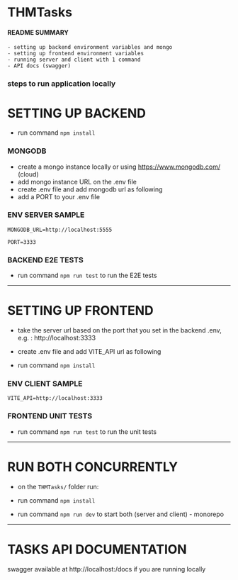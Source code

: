 # THMTasks

#### README SUMMARY

    - setting up backend environment variables and mongo
    - setting up frontend environment variables
    - running server and client with 1 command
    - API docs (swagger)

### steps to run application locally

# SETTING UP BACKEND

- run command `npm install`

###  MONGODB

- create a mongo instance locally or using https://www.mongodb.com/ (cloud)
- add mongo instance URL on the .env file
- create .env file and add mongodb url as following
- add a PORT to your .env file

### ENV SERVER SAMPLE 

`MONGODB_URL=http://localhost:5555`

`PORT=3333`

### BACKEND E2E TESTS

- run command `npm run test` to run the E2E tests


-----------


# SETTING UP FRONTEND

- take the server url based on the port that you set in the backend .env,  e.g. : http://localhost:3333
- create .env file and add VITE_API url as following

- run command `npm install`

### ENV CLIENT SAMPLE 

`VITE_API=http://localhost:3333`

### FRONTEND UNIT TESTS

- run command `npm run test` to run the unit tests

-----------

# RUN BOTH CONCURRENTLY

- on the `THMTasks/` folder run:

- run command `npm install`
- run command `npm run dev` to start both (server and client) - monorepo

-----------

# TASKS API DOCUMENTATION

swagger available at http://localhost:<PORT>/docs if you are running locally

